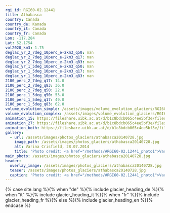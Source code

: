 ```yaml
---
rgi_id: RGI60-02.12441
title: Athabasca
country: Canada
country_de: Kanada
country_it: Canada
country_fr: Canada
Lon: -117.284
Lat: 52.1754
vol2020_km3: 1.75
deglac_yr_2_7deg_10perc_e-2km3_q50: nan
deglac_yr_2_7deg_10perc_e-2km3_q17: nan
deglac_yr_2_7deg_10perc_e-2km3_q83: nan
deglac_yr_1_5deg_10perc_e-2km3_q50: nan
deglac_yr_1_5deg_10perc_e-2km3_q17: nan
deglac_yr_1_5deg_10perc_e-2km3_q83: nan
2100_perc_2_7deg_q17: 14.0
2100_perc_2_7deg_q83: 36.0
2100_perc_2_7deg_q50: 22.0
2100_perc_1_5deg_q50: 53.0
2100_perc_1_5deg_q17: 49.0
2100_perc_1_5deg_q83: 62.0
volume_evolution_simple: /assets/images/volume_evolution_glaciers/RGI60-02.12441_simple_en.png
volume_evolution_complex: /assets/images/volume_evolution_glaciers/RGI60-02.12441_complex_en.png
animation_15: https://fileshare.uibk.ac.at/d/b1c8bdcb065c4ee5bf3e/files/?p=%2FRGI60-02.12441_%2B1.5%C2%B0C.mp4&dl=1
animation_27: https://fileshare.uibk.ac.at/d/b1c8bdcb065c4ee5bf3e/files/?p=%2FRGI60-02.12441_%2B2.7%C2%B0C.mp4&dl=1
animation_both: https://fileshare.uibk.ac.at/d/b1c8bdcb065c4ee5bf3e/files/?p=%2FRGI60-02.12441_both.mp4&dl=1
gallery:
  - url: /assets/images/photos_glaciers/athabasca20140728.jpg
    image_path: /assets/images/photos_glaciers/athabasca20140728.jpg
    alt: Varina Crisfield, 28.07.2014
    title: 'Photo credit: <a href="/methods/#RGI60-02.12441_photo1">Varina Crisfield, 28.07.2014</a>'
main_photo: /assets/images/photos_glaciers/athabasca20140728.jpg
header:
  overlay_image: /assets/images/photos_glaciers/athabasca20140728.jpg
  teaser: /assets/images/photos_glaciers/athabasca20140728.jpg
  caption: 'Photo credit: <a href="/methods/#RGI60-02.12441_photo1">Varina Crisfield, 28.07.2014</a>'
---
```

{% case site.lang %}{% when "de" %}{% include glacier_heading_de %}{% when "it" %}{% include glacier_heading_it %}{% when "fr" %}{% include glacier_heading_fr %}{% else %}{% include glacier_heading_en %}{% endcase %}